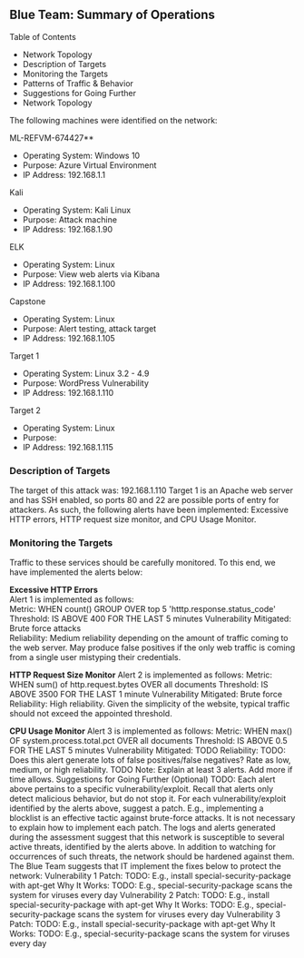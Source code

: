 ## Blue Team: Summary of Operations
Table of Contents
- Network Topology
- Description of Targets
- Monitoring the Targets
- Patterns of Traffic & Behavior
- Suggestions for Going Further
- Network Topology

The following machines were identified on the network:

ML-REFVM-674427**  
- Operating System: Windows 10  
- Purpose: Azure Virtual Environment  
- IP Address: 192.168.1.1  
  
Kali  
- Operating System: Kali Linux  
- Purpose: Attack machine  
- IP Address: 192.168.1.90  
  
ELK  
- Operating System: Linux  
- Purpose: View web alerts via Kibana  
- IP Address: 192.168.1.100  
  
Capstone  
- Operating System: Linux  
- Purpose: Alert testing, attack target  
- IP Address: 192.168.1.105  

Target 1
- Operating System: Linux 3.2 - 4.9
- Purpose: WordPress Vulnerability
- IP Address: 192.168.1.110

Target 2
- Operating System: Linux
- Purpose: 
- IP Address: 192.168.1.115  


### Description of Targets
  The target of this attack was: 192.168.1.110
  Target 1 is an Apache web server and has SSH enabled, so ports 80 and 22 are possible ports of entry for attackers. As such, the following alerts have been implemented: Excessive HTTP errors, HTTP request size monitor, and CPU Usage Monitor.  


### Monitoring the Targets
  Traffic to these services should be carefully monitored. To this end, we have implemented the alerts below:  
  
**Excessive HTTP Errors**  
Alert 1 is implemented as follows:  
Metric: WHEN count() GROUP OVER top 5 'htttp.response.status_code'   
Threshold: IS ABOVE 400 FOR THE LAST 5 minutes 
Vulnerability Mitigated: Brute force attacks  
Reliability: Medium reliability depending on the amount of traffic coming to the web server. May produce false positives if the only web traffic is coming from a single user mistyping their credentials.  


**HTTP Request Size Monitor**
Alert 2 is implemented as follows:
Metric: WHEN sum() of http.request.bytes OVER all documents
Threshold: IS ABOVE 3500 FOR THE LAST 1 minute
Vulnerability Mitigated: Brute force
Reliability: High reliability. Given the simplicity of the website, typical traffic should not exceed the appointed threshold.  

**CPU Usage Monitor**
Alert 3 is implemented as follows:
Metric: WHEN max() OF system.process.total.pct OVER all documents
Threshold: IS ABOVE 0.5 FOR THE LAST 5 minutes
Vulnerability Mitigated: TODO
Reliability: TODO: Does this alert generate lots of false positives/false negatives? Rate as low, medium, or high reliability.
TODO Note: Explain at least 3 alerts. Add more if time allows.
Suggestions for Going Further (Optional)
TODO:
Each alert above pertains to a specific vulnerability/exploit. Recall that alerts only detect malicious behavior, but do not stop it. For each vulnerability/exploit identified by the alerts above, suggest a patch. E.g., implementing a blocklist is an effective tactic against brute-force attacks. It is not necessary to explain how to implement each patch.
The logs and alerts generated during the assessment suggest that this network is susceptible to several active threats, identified by the alerts above. In addition to watching for occurrences of such threats, the network should be hardened against them. The Blue Team suggests that IT implement the fixes below to protect the network:
Vulnerability 1
Patch: TODO: E.g., install special-security-package with apt-get
Why It Works: TODO: E.g., special-security-package scans the system for viruses every day
Vulnerability 2
Patch: TODO: E.g., install special-security-package with apt-get
Why It Works: TODO: E.g., special-security-package scans the system for viruses every day
Vulnerability 3
Patch: TODO: E.g., install special-security-package with apt-get
Why It Works: TODO: E.g., special-security-package scans the system for viruses every day

